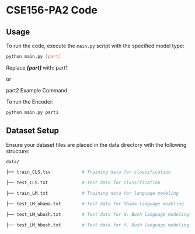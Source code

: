 # CSE156-PA2 Code 
## Usage
To run the code, execute the `main.py` script with the specified model type:

```bash
python main.py [part]
```
Replace ***[part]*** with:
part1

or 

part2
Example Command

To run the Encoder:
```bash
python main.py part1
```
## Dataset Setup

Ensure your dataset files are placed in the data directory with the following structure:
```bash
data/

├── train_CLS.tsv            # Training data for classification

├── test_CLS.txt             # Test data for classification

├── train_LM.txt             # Training data for language modeling

├── test_LM_obama.txt        # Test data for Obama language modeling

├── test_LM_wbush.txt        # Test data for W. Bush language modeling

├── test_LM_hbush.txt        # Test data for H. Bush language modeling
```
